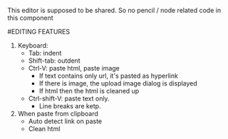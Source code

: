 This editor is supposed to be shared. So no pencil / node related code in this component

#EDITING FEATURES
1. Keyboard:
    - Tab: indent
    - Shift-tab: outdent
    - Ctrl-V: paste html, paste image
        + If text contains only url, it's pasted as hyperlink
        + If there is image, the upload image dialog is displayed
        + If html then the html is cleaned up
    - Ctrl-shift-V: paste text only.             
        + Line breaks are ketp.
2. When paste from clipboard
    - Auto detect link on paste
    - Clean html
    
